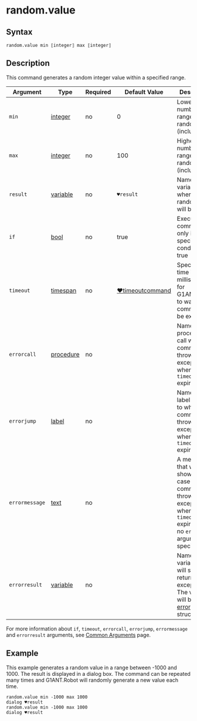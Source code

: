 # random.value

## Syntax

```G1ANT
random.value min ⟦integer⟧ max ⟦integer⟧
```

## Description

This command generates a random integer value within a specified range.

| Argument | Type | Required | Default Value | Description |
| -------- | ---- | -------- | ------------- | ----------- |
|`min`| [integer](https://manual.g1ant.com/link/G1ANT.Language/G1ANT.Language/Structures/IntegerStructure.md) | no| 0| Lowest number in the range for a random value (inclusive) |
|`max`| [integer](https://manual.g1ant.com/link/G1ANT.Language/G1ANT.Language/Structures/IntegerStructure.md) | no| 100| Highest number in the range for a random value (inclusive) |
| `result`       | [variable](https://manual.g1ant.com/link/G1ANT.Language/G1ANT.Language/Structures/VariableStructure.md) | no       | `♥result`                                                   | Name of a variable where the random value will be stored |
| `if`           | [bool](https://manual.g1ant.com/link/G1ANT.Language/G1ANT.Language/Structures/BooleanStructure.md) | no       | true                                                        | Executes the command only if a specified condition is true   |
| `timeout`      | [timespan](https://manual.g1ant.com/link/G1ANT.Language/G1ANT.Language/Structures/TimeSpanStructure.md) | no       | [♥timeoutcommand](G1ANT.Language/G1ANT.Addon.Core/Variables/TimeoutCommandVariable.md) | Specifies time in milliseconds for G1ANT.Robot to wait for the command to be executed |
| `errorcall`    | [procedure](https://manual.g1ant.com/link/G1ANT.Language/G1ANT.Language/Structures/ProcedureStructure.md) | no       |                                                             | Name of a procedure to call when the command throws an exception or when a given `timeout` expires |
| `errorjump`    | [label](https://manual.g1ant.com/link/G1ANT.Language/G1ANT.Language/Structures/LabelStructure.md) | no       |                                                             | Name of the label to jump to when the command throws an exception or when a given `timeout` expires |
| `errormessage` | [text](https://manual.g1ant.com/link/G1ANT.Language/G1ANT.Language/Structures/TextStructure.md) | no       |                                                             | A message that will be shown in case the command throws an exception or when a given `timeout` expires, and no `errorjump` argument is specified |
| `errorresult`  | [variable](https://manual.g1ant.com/link/G1ANT.Language/G1ANT.Language/Structures/VariableStructure.md) | no       |                                                             | Name of a variable that will store the returned exception. The variable will be of [error](G1ANT.Language/G1ANT.Language/Structures/ErrorStructure.md) structure  |

For more information about `if`, `timeout`, `errorcall`, `errorjump`, `errormessage` and `errorresult` arguments, see [Common Arguments](https://manual.g1ant.com/link/G1ANT.Manual/appendices/common-arguments.md) page.

## Example

This example generates a random value in a range between -1000 and 1000. The result is displayed in a dialog box. The command can be repeated many times and G1ANT.Robot will randomly generate a new value each time.

```G1ANT
random.value min -1000 max 1000
dialog ♥result
random.value min -1000 max 1000
dialog ♥result
```

